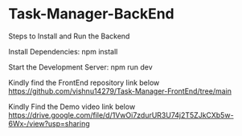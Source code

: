 # Task-Manager-BackEnd
Steps to Install and Run the Backend

Install Dependencies:
npm install

Start the Development Server:
npm run dev

Kindly find the FrontEnd repository link below 
https://github.com/vishnu14279/Task-Manager-FrontEnd/tree/main

Kindly Find the Demo video link below
https://drive.google.com/file/d/1VwOi7zdurUR3U74j2T5ZJkCXb5w-6Wx-/view?usp=sharing
